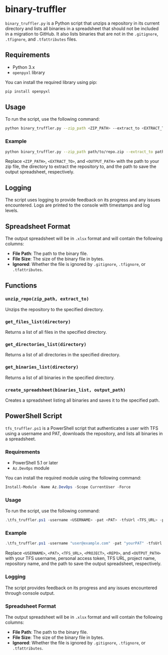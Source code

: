 # binary-truffler

`binary_truffler.py` is a Python script that unzips a repository in its current directory and lists all binaries in a spreadsheet that should not be included in a migration to GitHub. It also lists binaries that are not in the `.gitignore`, `.tfignore`, and `.tfattributes` files.

## Requirements

- Python 3.x
- `openpyxl` library

You can install the required library using pip:
```sh
pip install openpyxl
```

## Usage

To run the script, use the following command:
```sh
python binary_truffler.py --zip_path <ZIP_PATH> --extract_to <EXTRACT_TO> --output_path <OUTPUT_PATH>
```

### Example
```sh
python binary_truffler.py --zip_path path/to/repo.zip --extract_to path/to/extract --output_path path/to/output.xlsx
```

Replace `<ZIP_PATH>`, `<EXTRACT_TO>`, and `<OUTPUT_PATH>` with the path to your zip file, the directory to extract the repository to, and the path to save the output spreadsheet, respectively.

## Logging

The script uses logging to provide feedback on its progress and any issues encountered. Logs are printed to the console with timestamps and log levels.

## Spreadsheet Format

The output spreadsheet will be in `.xlsx` format and will contain the following columns:
- **File Path**: The path to the binary file.
- **File Size**: The size of the binary file in bytes.
- **Ignored**: Whether the file is ignored by `.gitignore`, `.tfignore`, or `.tfattributes`.

## Functions

### `unzip_repo(zip_path, extract_to)`
Unzips the repository to the specified directory.

### `get_files_list(directory)`
Returns a list of all files in the specified directory.

### `get_directories_list(directory)`
Returns a list of all directories in the specified directory.

### `get_binaries_list(directory)`
Returns a list of all binaries in the specified directory.

### `create_spreadsheet(binaries_list, output_path)`
Creates a spreadsheet listing all binaries and saves it to the specified path.

## PowerShell Script

`tfs_truffler.ps1` is a PowerShell script that authenticates a user with TFS using a username and PAT, downloads the repository, and lists all binaries in a spreadsheet.

### Requirements

- PowerShell 5.1 or later
- `Az.DevOps` module

You can install the required module using the following command:
```powershell
Install-Module -Name Az.DevOps -Scope CurrentUser -Force
```

### Usage

To run the script, use the following command:
```powershell
.\tfs_truffler.ps1 -username <USERNAME> -pat <PAT> -tfsUrl <TFS_URL> -project <PROJECT> -repo <REPO> -outputPath <OUTPUT_PATH>
```

### Example
```powershell
.\tfs_truffler.ps1 -username "user@example.com" -pat "yourPAT" -tfsUrl "https://dev.azure.com/yourorganization" -project "YourProject" -repo "YourRepo" -outputPath "C:\path\to\output.xlsx"
```

Replace `<USERNAME>`, `<PAT>`, `<TFS_URL>`, `<PROJECT>`, `<REPO>`, and `<OUTPUT_PATH>` with your TFS username, personal access token, TFS URL, project name, repository name, and the path to save the output spreadsheet, respectively.

### Logging

The script provides feedback on its progress and any issues encountered through console output.

### Spreadsheet Format

The output spreadsheet will be in `.xlsx` format and will contain the following columns:
- **File Path**: The path to the binary file.
- **File Size**: The size of the binary file in bytes.
- **Ignored**: Whether the file is ignored by `.gitignore`, `.tfignore`, or `.tfattributes`.
